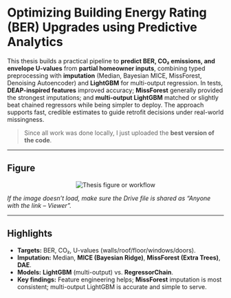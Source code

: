 # Optimizing Building Energy Rating (BER) Upgrades using Predictive Analytics

This thesis builds a practical pipeline to **predict BER, CO₂ emissions, and envelope U-values** from **partial homeowner inputs**, combining typed preprocessing with **imputation** (Median, Bayesian MICE, MissForest, Denoising Autoencoder) and **LightGBM** for multi-output regression. In tests, **DEAP-inspired features** improved accuracy; **MissForest** generally provided the strongest imputations; and **multi-output LightGBM** matched or slightly beat chained regressors while being simpler to deploy. The approach supports fast, credible estimates to guide retrofit decisions under real-world missingness.

> Since all work was done locally, I just uploaded the **best version of the code**.

---

## Figure
<p align="center">
  <img src="https://drive.google.com/uc?export=view&id=1zB4zh0RqXk-fdiXvca9Lr7GNP0Wrw_Cq" alt="Thesis figure or workflow" />
</p>

*If the image doesn’t load, make sure the Drive file is shared as “Anyone with the link – Viewer”.*

---

## Highlights
- **Targets:** BER, CO₂, U-values (walls/roof/floor/windows/doors).  
- **Imputation:** Median, **MICE (Bayesian Ridge)**, **MissForest (Extra Trees)**, **DAE**.  
- **Models:** **LightGBM** (multi-output) vs. **RegressorChain**.  
- **Key findings:** Feature engineering helps; **MissForest** imputation is most consistent; multi-output LightGBM is accurate and simple to serve.

